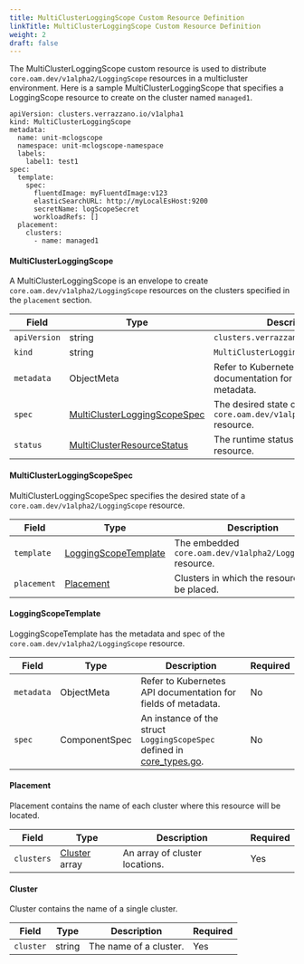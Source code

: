 ```yaml
---
title: MultiClusterLoggingScope Custom Resource Definition
linkTitle: MultiClusterLoggingScope Custom Resource Definition
weight: 2
draft: false
---
```

The MultiClusterLoggingScope custom resource is used to distribute `core.oam.dev/v1alpha2/LoggingScope` resources in a multicluster environment. Here is a sample MultiClusterLoggingScope that specifies a LoggingScope resource to create on the cluster named `managed1`.

```
apiVersion: clusters.verrazzano.io/v1alpha1
kind: MultiClusterLoggingScope
metadata:
  name: unit-mclogscope
  namespace: unit-mclogscope-namespace
  labels:
    label1: test1
spec:
  template:
    spec:
      fluentdImage: myFluentdImage:v123
      elasticSearchURL: http://myLocalEsHost:9200
      secretName: logScopeSecret
      workloadRefs: []
  placement:
    clusters:
      - name: managed1
```

#### MultiClusterLoggingScope
A MultiClusterLoggingScope is an envelope to create `core.oam.dev/v1alpha2/LoggingScope` resources on the clusters specified in the `placement` section.

| Field | Type | Description | Required
| --- | --- | --- | --- |
| `apiVersion` | string | `clusters.verrazzano.io/v1alpha1` | Yes |
| `kind` | string | `MultiClusterLoggingScope` |  Yes |
| `metadata` | ObjectMeta | Refer to Kubernetes API documentation for fields of metadata. |  Yes |
| `spec` |  [MultiClusterLoggingScopeSpec](#multiclusterloggingscopespec) | The desired state of a `core.oam.dev/v1alpha2/LoggingScope` resource. |  Yes |
| `status` | [MultiClusterResourceStatus](../multiclusterresourcestatus) | The runtime status of a multicluster resource. | No |

#### MultiClusterLoggingScopeSpec
MultiClusterLoggingScopeSpec specifies the desired state of a `core.oam.dev/v1alpha2/LoggingScope` resource.

| Field | Type | Description | Required
| --- | --- | --- | --- |
| `template` | [LoggingScopeTemplate](#loggingscopetemplate) | The embedded `core.oam.dev/v1alpha2/LoggingScope` resource. | Yes |
| `placement` | [Placement](#placement) | Clusters in which the resource is to be placed. | Yes |

#### LoggingScopeTemplate
LoggingScopeTemplate has the metadata and spec of the `core.oam.dev/v1alpha2/LoggingScope` resource.

| Field | Type | Description | Required
| --- | --- | --- | --- |
| `metadata` | ObjectMeta | Refer to Kubernetes API documentation for fields of metadata. |  No |
| `spec` | ComponentSpec | An instance of the struct `LoggingScopeSpec` defined in [core_types.go](https://github.com/crossplane/oam-kubernetes-runtime/blob/master/apis/core/v1alpha2/core_types.go). | No |

#### Placement
Placement contains the name of each cluster where this resource will be located.

| Field | Type | Description | Required
| --- | --- | --- | --- |
| `clusters` | [Cluster](#cluster) array | An array of cluster locations. | Yes |

#### Cluster
Cluster contains the name of a single cluster.

Field | Type | Description | Required
| --- | --- | --- | --- |
| `cluster` | string | The name of a cluster. | Yes |


